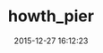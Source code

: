 ---
title:		"howth_pier"
type:		"photos"
mediatype:		"upload"
location:		"TBC"
date:		"2015-12-27 16:12:23"
album:		"landscapes"
filename:		"howth-pier.md"
series:		""
cl_public_id:		"landscapes/howth_pier"
cl_version:		1497004696
format:		"tiff"
bytes:		4762184
width:		2560
height:		1440
colours:
- "#868686"
- "#BFBFBF"
- "#303030"
- "#7F7F7E"
exposure_mode:		"Auto"
program:		"Aperture-priority AE"
aperture:		undefined
focal_length:		"24.0 mm"
iso:		"320"
shutter_speed:		undefined
metering:		"Multi-segment"
flash:		"Off, Did not fire"
white_balance:		"Manual"
colour_temp:		"No colour temperature"
has_crop:		"No"
orientation:		"Horizontal (normal)"
camera_model:		"NIKON D800"
lens_info:		"No lens info"
artist:		"No artist info"
x_resolution:		"300"
y_resolution:		"300"
---